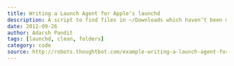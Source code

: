 ```yaml
---
title: Writing a Launch Agent for Apple's launchd
description: A script to find files in ~/Downloads which haven’t been modified within the past week and move them into ~/.Trash.
date: 2012-09-26
author: Adarsh Pandit
tags: [launchd, clean, folders]
category: code
source: http://robots.thoughtbot.com/example-writing-a-launch-agent-for-apples-launchd
---
```

